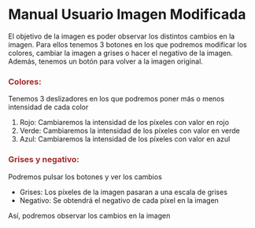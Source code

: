 <!DOCTYPE html>
<html lang="en">
  <head>
    <meta charset="UTF-8" />
    <meta http-equiv="X-UA-Compatible" content="IE=edge" />
    <meta name="viewport" content="width=device-width, initial-scale=1.0" />
  </head>
  <body> 
    <h1> Manual Usuario Imagen Modificada </h1>
    <p> El objetivo de la imagen es poder observar los distintos cambios en la imagen. Para ellos tenemos 3 botones en los que podremos modificar los colores, cambiar la imagen a grises o hacer el negativo de la imagen. Además, tenemos un botón para volver a la imagen original. </p>
    <h3 style="color: brown;"> Colores: </h3>
    <p> Tenemos 3 deslizadores en los que podremos poner más o menos intensidad de cada color </p>
    <ol>
        <li> Rojo: Cambiaremos la intensidad de los píxeles con valor en rojo </li>
        <li> Verde: Cambiaremos la intensidad de los píxeles con valor en verde </li>
        <li> Azul: Cambiaremos la intensidad de los píxeles con valor en azul </li>
    </ol>
    <h3 style="color: brown;"> Grises y negativo: </h3>
    <p> Podremos pulsar los botones y ver los cambios </p>
    <ul>
        <li> Grises: Los píxeles de la imagen pasaran a una escala de grises </li>
        <li> Negativo: Se obtendrá el negativo de cada píxel en la imagen </li>
    </ul>
    <p> Así, podremos observar los cambios en la imagen </p>
  </body>